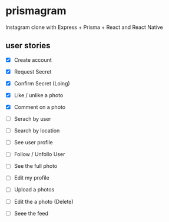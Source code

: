 # prismagram
Instagram clone with Express + Prisma + React and React Native


## user stories

- [X] Create account
- [X] Request Secret
- [X] Confirm Secret (Loing)
- [X] Like / unlike a photo
- [X] Comment on a photo
- [ ] Serach by user
- [ ] Search by location
- [ ] See user profile
- [ ] Follow / Unfollo User
- [ ] See the full photo
- [ ] Edit my profile

- [ ] Upload a photos
- [ ] Edit the a photo (Delete)
- [ ] Seee the feed